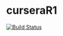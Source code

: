 # curseraR1
[![Build Status](https://travis-ci.com/orozcoae89/curseraR1.svg?branch=master)](https://travis-ci.com/orozcoae89/curseraR1)
